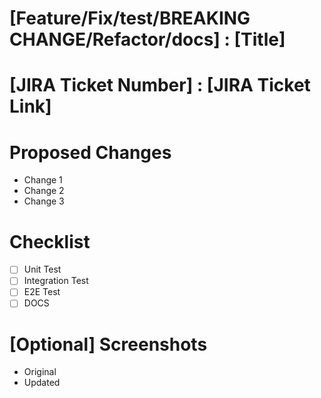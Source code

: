 # [Feature/Fix/test/BREAKING CHANGE/Refactor/docs] : [Title]

# [JIRA Ticket Number] : [JIRA Ticket Link] 

# Proposed Changes
 - Change 1
 - Change 2
 - Change 3

# Checklist
 - [ ] Unit Test 
 - [ ] Integration Test 
 - [ ] E2E Test 
 - [ ] DOCS 

# [Optional] Screenshots
- Original
- Updated


